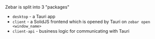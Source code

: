 Zebar is split into 3 "packages"

- `desktop` - a Tauri app
- `client` - a SolidJS frontend which is opened by Tauri on `zebar open <window_name>`
- `client-api` - business logic for communicating with Tauri
